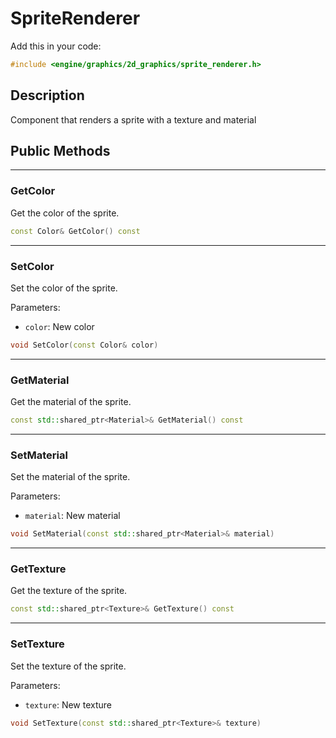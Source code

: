 # SpriteRenderer

Add this in your code:
```cpp
#include <engine/graphics/2d_graphics/sprite_renderer.h>
```

## Description

Component that renders a sprite with a texture and material

## Public Methods

---
### GetColor
Get the color of the sprite.
```cpp
const Color& GetColor() const
```

---
### SetColor
Set the color of the sprite.

Parameters:
- `color`: New color
```cpp
void SetColor(const Color& color)
```

---
### GetMaterial
Get the material of the sprite.
```cpp
const std::shared_ptr<Material>& GetMaterial() const
```

---
### SetMaterial
Set the material of the sprite.

Parameters:
- `material`: New material
```cpp
void SetMaterial(const std::shared_ptr<Material>& material)
```

---
### GetTexture
Get the texture of the sprite.
```cpp
const std::shared_ptr<Texture>& GetTexture() const
```

---
### SetTexture
Set the texture of the sprite.

Parameters:
- `texture`: New texture
```cpp
void SetTexture(const std::shared_ptr<Texture>& texture)
```